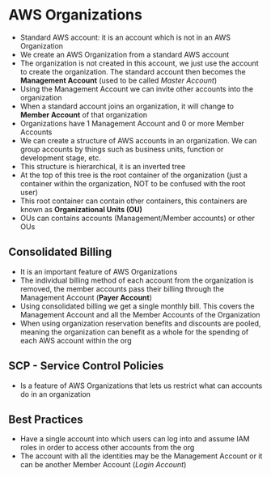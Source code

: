 # AWS Organizations

- Standard AWS account: it is an account which is not in an AWS Organization
- We create an AWS Organization from a standard AWS account
- The organization is not created in this account, we just use the account to create the organization. The standard account then becomes the **Management Account** (used to be called *Master Account*)
- Using the Management Account we can invite other accounts into the organization
- When a standard account joins an organization, it will change to **Member Account** of that organization
- Organizations have 1 Management Account and 0 or more Member Accounts
- We can create a structure of AWS accounts in an organization. We can group accounts by things such as business units, function or development stage, etc.
- This structure is hierarchical, it is an inverted tree
- At the top of this tree is the root container of the organization (just a container within the organization, NOT to be confused with the root user)
- This root container can contain other containers, this containers are known as **Organizational Units (OU)**
- OUs can contains accounts (Management/Member accounts) or other OUs

## Consolidated Billing

- It is an important feature of AWS Organizations
- The individual billing method of each account from the organization is removed, the member accounts pass their billing through the Management Account (**Payer Account**)
- Using consolidated billing we get a single monthly bill. This covers the Management Account and all the Member Accounts of the Organization
- When using organization reservation benefits and discounts are pooled, meaning the organization can benefit as a whole for the spending of each AWS account within the org

## SCP - Service Control Policies

- Is a feature of AWS Organizations that lets us restrict what can accounts do in an organization

## Best Practices

- Have a single account into which users can log into and assume IAM roles in order to access other accounts from the org
- The account with all the identities may be the Management Account or it can be another Member Account (*Login Account*)